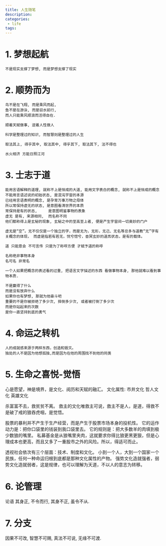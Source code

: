 ```yaml
---
title: 人生随笔
description:
categories:
 - life
tags:
---
```


# 1. 梦想起航

```
不是现实支撑了梦想, 而是梦想支撑了现实
```

# 2. 顺势而为

```
鸟不是在飞翔, 而是乘风而起,
鱼不是在游泳, 而是驭水前行,
而人只能乘风顺浪而活得自在.
```

```
顺着天赋做事, 逆着人性做人
```

```
科学是整理过的知识, 而智慧则是整理过的人生
```

```
取法其上, 得乎其中, 取法其中, 得乎其下, 取法其下, 法不得也
```

```
水火相济 方能日照江河
```
# 3. 士志于道
```
能用言语解释的道理, 就称不上是恒成的大道, 能用文字表白的概念, 就称不上是恒成的概念
不能用言语述说的初始状态, 是混沌宇宙的本源
已经用言语表明的概念, 是孕育万事万物之母体
所以常保持虚无的状态, 是意图看清世界的本质
常保持是有的状态,     是意图明鉴事物的表象
虚无 是有, 来源相同,  而名称不同
他们都称得上是玄秘的现象, 玄秘之中的至高至上者, 便是产生宇宙间一切奥妙的门户

虚无是“空”。无不仅仅是一个独立的字，而是无为，无形，无己、无名等总多与道教“无”字有关概念的体现， 而虚是指若有若无，恍兮惚兮，杳冥玄妙的道炁状态，是有的载体。

道 只能意会 不可言传 只是为了称呼方便 才赋予道的称呼

名称绝非事物本身
名可名 非常名

一个人如果把概念的表述看的过重, 把语言文字描述的东西 看做事物本身, 那他就难以看到事物本质.
```
```
不是赢得了什么
而是没有放弃什么
如果你也有梦想, 那就为他奋斗吧
重要的不是你被拒绝了多少次, 摔倒多少次, 或者被打倒了多少次
而是你站起来的次数
是你一直坚持到底的勇气
```
# 4. 命运之转机
```
人的成就感来源于两样东西，创造和毁灭。
独处的人不是因为他想孤独,而是因为在他的周围找不到他的同类
```
# 5. 生命之喜悦-觉悟

心是愿望，神是境界，是文化、阅历和天赋的融汇。
文化属性: 市井文化 哲人文化 英雄文化

杀富富不去，救贫贫不离。
救主的文化唯救主可说，救主不是人，是道，得救不是破了戒的狼吞虎咽，是觉悟。

股票的暴利并不产生于生产经营，而是产生于股票市场本身的投机性。
它的运作动力是：把你口袋里的钱装到我口袋里去。
它的规则是：把大多数羊的肉填到极少数狼的嘴里。
私募基金是从狼嘴里夹肉，这就要求你得比狼更黑更狠，但是心理成本也更高，而且又多了一重股市之外的风险。所以，得适可而止。

透视社会依次有三个层面：技术、制度和文化。
小到一个人，大到一个国家一个民族，任何一种命运归根到底都是那种文化属性的产物。
强势文化造就强者，弱势文化造就弱者，这是规律，也可以理解为天道，不以人的意志为转移。

# 6. 论管理

论语
其身正, 不令而行, 其身不正, 虽令不从.

# 7. 分支
因果不可改,
智慧不可赐,
真法不可说,
无缘不可渡.


